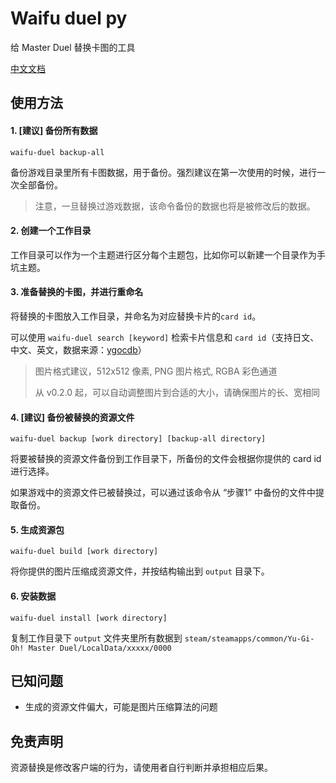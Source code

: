 # Waifu duel py

给 Master Duel 替换卡图的工具

[中文文档](./readme_zh.md)

## 使用方法

#### 1. [**建议**] 备份所有数据

```shell
waifu-duel backup-all
```

备份游戏目录里所有卡图数据，用于备份。强烈建议在第一次使用的时候，进行一次全部备份。

> 注意，一旦替换过游戏数据，该命令备份的数据也将是被修改后的数据。

#### 2. 创建一个工作目录

工作目录可以作为一个主题进行区分每个主题包，比如你可以新建一个目录作为手坑主题。

#### 3. 准备替换的卡图，并进行重命名

将替换的卡图放入工作目录，并命名为对应替换卡片的`card id`。

可以使用 `waifu-duel search [keyword]` 检索卡片信息和 `card id`（支持日文、中文、英文，数据来源：[ygocdb](https://ygocdb.com/)）

> 图片格式建议，512x512 像素, PNG 图片格式, RGBA 彩色通道
> 
> 从 v0.2.0 起，可以自动调整图片到合适的大小，请确保图片的长、宽相同

#### 4. [**建议**] 备份被替换的资源文件

```shell
waifu-duel backup [work directory] [backup-all directory]
```

将要被替换的资源文件备份到工作目录下，所备份的文件会根据你提供的 card id 进行选择。

如果游戏中的资源文件已被替换过，可以通过该命令从 “步骤1” 中备份的文件中提取备份。

#### 5. 生成资源包

```shell
waifu-duel build [work directory]
```

将你提供的图片压缩成资源文件，并按结构输出到 `output` 目录下。

#### 6. 安装数据

```shell
waifu-duel install [work directory]
```

复制工作目录下 `output` 文件夹里所有数据到 `steam/steamapps/common/Yu-Gi-Oh! Master Duel/LocalData/xxxxx/0000`


## 已知问题

+ 生成的资源文件偏大，可能是图片压缩算法的问题

## 免责声明

资源替换是修改客户端的行为，请使用者自行判断并承担相应后果。
